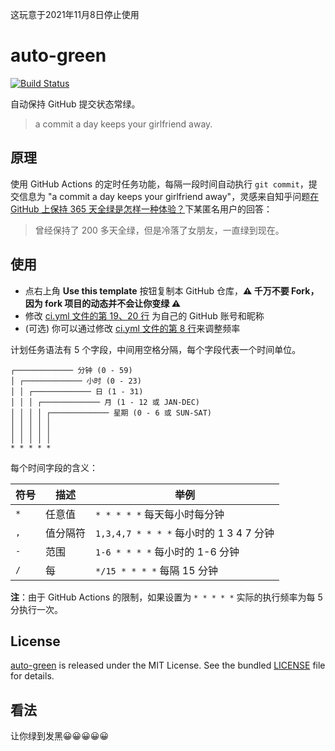 这玩意于2021年11月8日停止使用

# auto-green

[![Build Status](https://github.com/justjavac/auto-green/workflows/ci/badge.svg?branch=master)](https://github.com/justjavac/auto-green/actions)

自动保持 GitHub 提交状态常绿。

> a commit a day keeps your girlfriend away.

## 原理

使用 GitHub Actions 的定时任务功能，每隔一段时间自动执行 `git commit`，提交信息为 "a commit a day keeps your girlfriend away"，灵感来自知乎问题[在 GitHub 上保持 365 天全绿是怎样一种体验？](https://www.zhihu.com/question/34043434/answer/57826281)下某匿名用户的回答：

> 曾经保持了 200 多天全绿，但是冷落了女朋友，一直绿到现在。

## 使用

- 点右上角 **Use this template** 按钮复制本 GitHub 仓库，**:warning: 千万不要 Fork，因为 fork 项目的动态并不会让你变绿 :warning:**
- 修改 [ci.yml 文件的第 19、20 行](https://github.com/justjavac/auto-green/blob/master/.github/workflows/ci.yml#L19) 为自己的 GitHub 账号和昵称
- (可选) 你可以通过修改 [ci.yml 文件的第 8 行](https://github.com/justjavac/auto-green/blob/master/.github/workflows/ci.yml#L8)来调整频率

计划任务语法有 5 个字段，中间用空格分隔，每个字段代表一个时间单位。

```plain
┌───────────── 分钟 (0 - 59)
│ ┌───────────── 小时 (0 - 23)
│ │ ┌───────────── 日 (1 - 31)
│ │ │ ┌───────────── 月 (1 - 12 或 JAN-DEC)
│ │ │ │ ┌───────────── 星期 (0 - 6 或 SUN-SAT)
│ │ │ │ │
│ │ │ │ │
│ │ │ │ │
* * * * *
```

每个时间字段的含义：

|符号   | 描述        | 举例                                        |
| ----- | -----------| -------------------------------------------|
| `*`   | 任意值      | `* * * * *` 每天每小时每分钟                  |
| `,`   | 值分隔符    | `1,3,4,7 * * * *` 每小时的 1 3 4 7 分钟       |
| `-`   | 范围       | `1-6 * * * *` 每小时的 1-6 分钟               |
| `/`   | 每         | `*/15 * * * *` 每隔 15 分钟                  |

**注**：由于 GitHub Actions 的限制，如果设置为 `* * * * *` 实际的执行频率为每 5 分执行一次。

## License

[auto-green](https://github.com/justjavac/auto-green) is released under the MIT License. See the bundled [LICENSE](./LICENSE) file for details.


## 看法

让你绿到发黑😀😀😀😀😀
